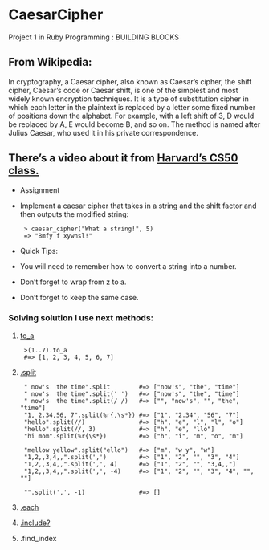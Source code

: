 # CaesarCipher
Project 1 in Ruby Programming : BUILDING BLOCKS

## From Wikipedia:

In cryptography, a Caesar cipher, also known as Caesar’s cipher, the shift cipher, Caesar’s code or Caesar shift, is one of the simplest and most widely known encryption techniques. It is a type of substitution cipher in which each letter in the plaintext is replaced by a letter some fixed number of positions down the alphabet. For example, with a left shift of 3, D would be replaced by A, E would become B, and so on. The method is named after Julius Caesar, who used it in his private correspondence.

## There’s a video about it from [Harvard’s CS50 class.](https://www.youtube.com/watch?v=36xNpbosfTY)

* Assignment
*  Implement a caesar cipher that takes in a string and the shift factor and then outputs the modified string:

        > caesar_cipher("What a string!", 5)
        => "Bmfy f xywnsl!"
* Quick Tips:

*  You will need to remember how to convert a string into a number.
*  Don’t forget to wrap from z to a.
*  Don’t forget to keep the same case.

### Solving solution I use next methods: 
1. [to_a](https://ruby-doc.org/core-2.6.4/Enumerable.html#method-i-to_a)

        >(1..7).to_a                     
        #=> [1, 2, 3, 4, 5, 6, 7]
1. [.split](https://ruby-doc.org/core-2.4.0/String.html#method-i-split)

        " now's  the time".split        #=> ["now's", "the", "time"]
        " now's  the time".split(' ')   #=> ["now's", "the", "time"]
        " now's  the time".split(/ /)   #=> ["", "now's", "", "the", "time"]
        "1, 2.34,56, 7".split(%r{,\s*}) #=> ["1", "2.34", "56", "7"]
        "hello".split(//)               #=> ["h", "e", "l", "l", "o"]
        "hello".split(//, 3)            #=> ["h", "e", "llo"]
        "hi mom".split(%r{\s*})         #=> ["h", "i", "m", "o", "m"]

        "mellow yellow".split("ello")   #=> ["m", "w y", "w"]
        "1,2,,3,4,,".split(',')         #=> ["1", "2", "", "3", "4"]
        "1,2,,3,4,,".split(',', 4)      #=> ["1", "2", "", "3,4,,"]
        "1,2,,3,4,,".split(',', -4)     #=> ["1", "2", "", "3", "4", "", ""]

        "".split(',', -1)               #=> []
1. [.each](https://ruby-doc.org/core-2.6.4/Array.html#method-i-each)
1. [.include?](https://ruby-doc.org/core-2.4.0/String.html#method-i-include-3F)
1. .find_index
